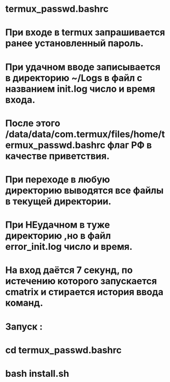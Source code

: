 # termux_passwd.bashrc
# При входе в termux запрашивается ранее установленный пароль.
# При удачном вводе записывается в директорию ~/Logs в файл с названием init.log число и время входа.
# После этого /data/data/com.termux/files/home/termux_passwd.bashrc флаг РФ в качестве приветствия.
# При переходе в любую директорию выводятся все файлы в текущей директории.
# При НЕудачном в туже директорию ,но в файл error_init.log число и время.
# На вход даётся 7 секунд, по истечению которого запускается cmatrix и стирается история ввода команд.
#
# Запуск :
# cd termux_passwd.bashrc
# bash install.sh
